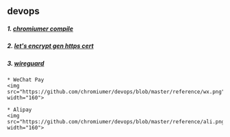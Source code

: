## devops

##### 1. [chromiumer compile](https://github.com/chromiumer/devops/blob/master/reference/chromiumer.md)  
##### 2. [let's encrypt gen https cert](https://github.com/chromiumer/devops/blob/master/reference/letsencrypt.md) 
##### 3. [wireguard](https://github.com/chromiumer/devops/blob/master/reference/wireguard.md)  


```
* WeChat Pay
<img src="https://github.com/chromiumer/devops/blob/master/reference/wx.png" width="160">

* Alipay
<img src="https://github.com/chromiumer/devops/blob/master/reference/ali.png" width="160">
```
